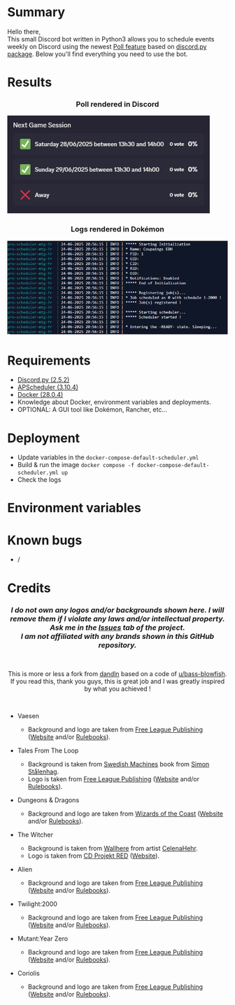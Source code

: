 # Summary
Hello there,<br>
This small Discord bot written in Python3 allows you to schedule events weekly on Discord using the newest [Poll feature](https://discordpy.readthedocs.io/en/latest/api.html?highlight=poll#poll) based on [discord.py package](https://pypi.org/project/discord.py/).
Below you'll find everything you need to use the bot.

# Results
### <p align="center">Poll rendered in Discord</p>
![Rendered](_samples/ui_rendered.png)<br>
### <p align="center">Logs rendered in Dokémon</p>
![Rendered](_samples/logs_rendered.png)<br>

# Requirements
* [Discord.py (2.5.2)](https://pypi.org/project/discord.py/)
* [APScheduler (3.10.4)](https://pypi.org/project/APScheduler/)
* [Docker (28.0.4)](https://docs.docker.com/)
* Knowledge about Docker, environment variables and deployments.
* OPTIONAL: A GUI tool like Dokémon, Rancher, etc...

# Deployment
* Update variables in the ```docker-compose-default-scheduler.yml```
* Build & run the image ```docker compose -f docker-compose-default-scheduler.yml up```
* Check the logs

# Environment variables

# Known bugs
* /

# Credits
### <p align="center">*I do not own any logos and/or backgrounds shown here. I will remove them if I violate any laws and/or intellectual property. Ask me in the [Issues](https://github.com/Doluprane/foundryvtt-login-pages/issues) tab of the project.<br>I am not affiliated with any brands shown in this GitHub repository.*</p>
<br><p align="center">This is more or less a fork from [dandln](https://github.com/dandln/Foundry-VTT-Prettier-Login-Screen) based on a code of [u/bass-blowfish](https://www.reddit.com/user/bass-blowfish/).<br>If you read this, thank you guys, this is great job and I was greatly inspired by what you achieved !</p><br>

* Vaesen
    * Background and logo are taken from [Free League Publishing](https://freeleaguepublishing.com/) ([Website](https://freeleaguepublishing.com/games/vaesen/) and/or [Rulebooks](https://freeleaguepublishing.com/shop/vaesen-2/vaesen-nordic-horror-roleplaying/)).

* Tales From The Loop 
    * Background is taken from [Swedish Machines](https://www.simonstalenhag.se/svema.html) book from [Simon Stålenhag](https://www.salomonssonagency.se/simon-stalenhag).
    * Logo is taken from [Free League Publishing](https://freeleaguepublishing.com/) ([Website](https://freeleaguepublishing.com/games/tales-from-the-loop-rpg/) and/or [Rulebooks](https://freeleaguepublishing.com/shop/tales-from-the-loop/core-rulebook/)).

* Dungeons & Dragons
    * Background and logo are taken from [Wizards of the Coast](https://company.wizards.com/) ([Website](https://dnd.wizards.com/) and/or [Rulebooks](https://marketplace.dndbeyond.com/category/dungeon-masters-guide/)).

* The Witcher
    * Background is taken from [Wallhere](https://wallhere.com/en/wallpaper/1931009/) from artist [CelenaHehr](https://wallhere.com/en/user/3600649/).
    * Logo is taken from [CD Projekt RED](https://www.cdprojektred.com/) ([Website](https://www.thewitcher.com/)).

* Alien
    * Background and logo are taken from [Free League Publishing](https://freeleaguepublishing.com/) ([Website](https://freeleaguepublishing.com/games/alien/) and/or [Rulebooks](https://freeleaguepublishing.com/shop/alien-rpg-2/)).

* Twilight:2000
    * Background and logo are taken from [Free League Publishing](https://freeleaguepublishing.com/) ([Website](https://freeleaguepublishing.com/games/twilight-2000/) and/or [Rulebooks](https://freeleaguepublishing.com/shop/twilight-2000/)).

* Mutant:Year Zero
    * Background and logo are taken from [Free League Publishing](https://freeleaguepublishing.com/) ([Website](https://freeleaguepublishing.com/games/mutant-year-zero/) and/or [Rulebooks](https://freeleaguepublishing.com/shop/mutant-year-zero/)).

* Coriolis
    * Background and logo are taken from [Free League Publishing](https://freeleaguepublishing.com/) ([Website](https://freeleaguepublishing.com/games/coriolis/) and/or [Rulebooks](https://freeleaguepublishing.com/shop/coriolis/)).